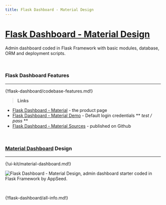 ```yaml
---
title: Flask Dashboard - Material Design
---
```


# [Flask Dashboard - Material Design](https://appseed.us/admin-dashboards/flask-dashboard-material-design)

Admin dashboard coded in Flask Framework with basic modules, database, ORM and deployment scripts.

<br />

### Flask Dashboard Features
---

{!flask-dashboard/codebase-features.md!}

> **Links**

- [Flask Dashboard - Material](https://appseed.us/admin-dashboards/flask-dashboard-material-design) - the product page
- [Flask Dashboard - Material Demo](https://flask-dashboard-material.appseed.us/) - Default login credentials ** *test / pass* **
- [Flask Dashboard - Material Sources](https://github.com/app-generator/flask-material-dashboard) - published on Github

<br />

### [Material Dashboard](/bootstrap-template/material-dashboard/) Design
---

{!ui-kit/material-dashboard.md!}

![Flask Dashboard - Material Design, admin dashboard starter coded in Flask Framework by AppSeed.](https://raw.githubusercontent.com/app-generator/flask-material-dashboard/master/media/flask-material-dashboard-screen.png) 

<br />

{!flask-dashboard/all-info.md!}
